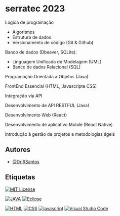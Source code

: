 # serratec 2023

Lógica de programação
- Algoritmos
- Estrutura de dados
- Versionamento de código (Git & Github)

Banco de dados (Dbeaver, SQLite): 
- Linguagem Unificada de Modelagem (UML)
- Banco de dados Relacional (SQL)

Programação Orientada a Objetos (Java)

FrontEnd Essencial (HTML, Javascripte CSS)

Integração via API

Desenvolvimento de API RESTFUL (Java)

Desenvolvimento Web (React)

Desenvolvimento de aplicativo Mobile (React Native)

Introdução à gestão de projetos e metodologias ágeis

## Autores

- [@DriRSantos](https://github.com/DriRSantos/)


## Etiquetas

[![MIT License](https://img.shields.io/badge/License-MIT-green.svg)](https://choosealicense.com/licenses/mit/)

[![JAVA](https://img.shields.io/badge/Java-ED8B00?style=for-the-badge&logo=openjdk&logoColor=white)]() [![Eclipse](https://img.shields.io/badge/Eclipse-2C2255?style=for-the-badge&logo=eclipse&logoColor=white)]()

[![HTML](https://img.shields.io/badge/HTML-239120?style=for-the-badge&logo=html5&logoColor=white)]() [![CSS](https://img.shields.io/badge/CSS-239120?&style=for-the-badge&logo=css3&logoColor=white)]() [![javascript](https://img.shields.io/badge/JavaScript-F7DF1E?style=for-the-badge&logo=javascript&logoColor=black)]() [![Visual Studio Code](https://img.shields.io/badge/--007ACC?logo=visual%20studio%20code&logoColor=ffffff)]()